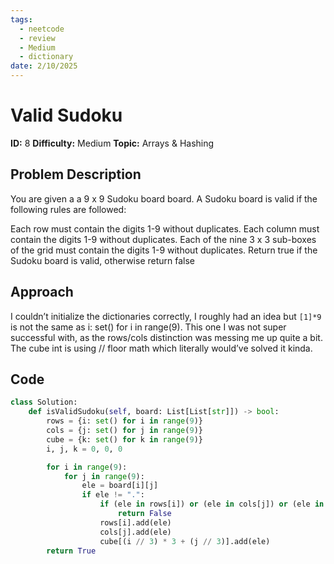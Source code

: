 ```yaml
---
tags:
  - neetcode
  - review
  - Medium
  - dictionary
date: 2/10/2025
---
```


# Valid Sudoku

**ID:**  8
**Difficulty:**  Medium
**Topic:**  Arrays & Hashing

## Problem Description
You are given a a 9 x 9 Sudoku board board. A Sudoku board is valid if the following rules are followed:

Each row must contain the digits 1-9 without duplicates.
Each column must contain the digits 1-9 without duplicates.
Each of the nine 3 x 3 sub-boxes of the grid must contain the digits 1-9 without duplicates.
Return true if the Sudoku board is valid, otherwise return false

## Approach
I couldn’t initialize the dictionaries correctly, I roughly had an idea but `[1]*9` is not the same as i: set() for i in range(9). This one I was not super successful with, as the rows/cols distinction was messing me up quite a bit. The cube int is using // floor math which literally would’ve solved it kinda.

## Code
```python
class Solution:
    def isValidSudoku(self, board: List[List[str]]) -> bool:
        rows = {i: set() for i in range(9)}
        cols = {j: set() for j in range(9)}
        cube = {k: set() for k in range(9)}
        i, j, k = 0, 0, 0

        for i in range(9):
            for j in range(9):
                ele = board[i][j] 
                if ele != ".":
                    if (ele in rows[i]) or (ele in cols[j]) or (ele in cube[(i // 3) * 3 + (j // 3)]):
                        return False
                    rows[i].add(ele)
                    cols[j].add(ele)
                    cube[(i // 3) * 3 + (j // 3)].add(ele)
        return True
